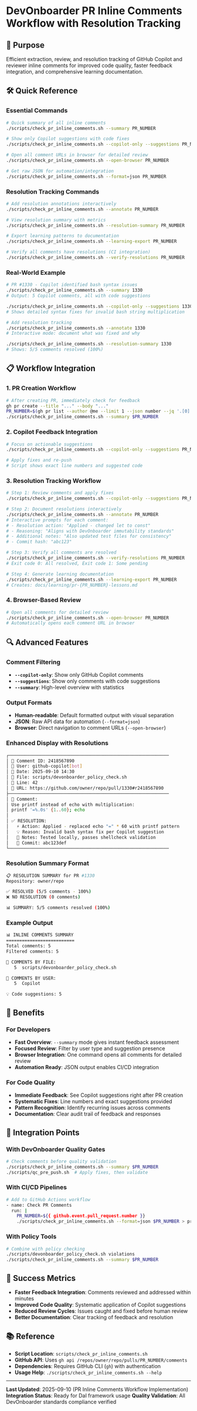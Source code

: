# DevOnboarder PR Inline Comments Workflow with Resolution Tracking

## 🎯 Purpose

Efficient extraction, review, and resolution tracking of GitHub Copilot and reviewer inline comments for improved code quality, faster feedback integration, and comprehensive learning documentation.

## 🛠️ Quick Reference

### Essential Commands

```bash
# Quick summary of all inline comments
./scripts/check_pr_inline_comments.sh --summary PR_NUMBER

# Show only Copilot suggestions with code fixes
./scripts/check_pr_inline_comments.sh --copilot-only --suggestions PR_NUMBER

# Open all comment URLs in browser for detailed review
./scripts/check_pr_inline_comments.sh --open-browser PR_NUMBER

# Get raw JSON for automation/integration
./scripts/check_pr_inline_comments.sh --format=json PR_NUMBER
```

### Resolution Tracking Commands

```bash
# Add resolution annotations interactively
./scripts/check_pr_inline_comments.sh --annotate PR_NUMBER

# View resolution summary with metrics
./scripts/check_pr_inline_comments.sh --resolution-summary PR_NUMBER

# Export learning patterns to documentation
./scripts/check_pr_inline_comments.sh --learning-export PR_NUMBER

# Verify all comments have resolutions (CI integration)
./scripts/check_pr_inline_comments.sh --verify-resolutions PR_NUMBER
```

### Real-World Example

```bash
# PR #1330 - Copilot identified bash syntax issues
./scripts/check_pr_inline_comments.sh --summary 1330
# Output: 5 Copilot comments, all with code suggestions

./scripts/check_pr_inline_comments.sh --copilot-only --suggestions 1330
# Shows detailed syntax fixes for invalid bash string multiplication

# Add resolution tracking
./scripts/check_pr_inline_comments.sh --annotate 1330
# Interactive mode: document what was fixed and why

./scripts/check_pr_inline_comments.sh --resolution-summary 1330
# Shows: 5/5 comments resolved (100%)
```

## 📋 Workflow Integration

### 1. PR Creation Workflow

```bash
# After creating PR, immediately check for feedback
gh pr create --title "..." --body "..."
PR_NUMBER=$(gh pr list --author @me --limit 1 --json number --jq '.[0].number')
./scripts/check_pr_inline_comments.sh --summary $PR_NUMBER
```

### 2. Copilot Feedback Integration

```bash
# Focus on actionable suggestions
./scripts/check_pr_inline_comments.sh --copilot-only --suggestions PR_NUMBER

# Apply fixes and re-push
# Script shows exact line numbers and suggested code
```

### 3. Resolution Tracking Workflow

```bash
# Step 1: Review comments and apply fixes
./scripts/check_pr_inline_comments.sh --copilot-only --suggestions PR_NUMBER

# Step 2: Document resolutions interactively
./scripts/check_pr_inline_comments.sh --annotate PR_NUMBER
# Interactive prompts for each comment:
# - Resolution action: "Applied - changed let to const"
# - Reasoning: "Aligns with DevOnboarder immutability standards"
# - Additional notes: "Also updated test files for consistency"
# - Commit hash: "abc123"

# Step 3: Verify all comments are resolved
./scripts/check_pr_inline_comments.sh --verify-resolutions PR_NUMBER
# Exit code 0: All resolved, Exit code 1: Some pending

# Step 4: Generate learning documentation
./scripts/check_pr_inline_comments.sh --learning-export PR_NUMBER
# Creates: docs/learning/pr-{PR_NUMBER}-lessons.md
```

### 4. Browser-Based Review

```bash
# Open all comments for detailed review
./scripts/check_pr_inline_comments.sh --open-browser PR_NUMBER
# Automatically opens each comment URL in browser
```

## 🔍 Advanced Features

### Comment Filtering

- **`--copilot-only`**: Show only GitHub Copilot comments
- **`--suggestions`**: Show only comments with code suggestions
- **`--summary`**: High-level overview with statistics

### Output Formats

- **Human-readable**: Default formatted output with visual separation
- **JSON**: Raw API data for automation (`--format=json`)
- **Browser**: Direct navigation to comment URLs (`--open-browser`)

### Enhanced Display with Resolutions

```bash
┌─────────────────────────────────────────────────────────────
│ 💬 Comment ID: 2418567890
│ 👤 User: github-copilot[bot]
│ 📅 Date: 2025-09-10 14:30
│ 📁 File: scripts/devonboarder_policy_check.sh
│ 📍 Line: 42
│ 🔗 URL: https://github.com/owner/repo/pull/1330#r2418567890
├─────────────────────────────────────────────────────────────
│ 🤖 Comment:
│ Use printf instead of echo with multiplication:
│ printf '=%.0s' {1..60}; echo
│
│ ✅ RESOLUTION:
│   ⚡ Action: Applied - replaced echo "=" * 60 with printf pattern
│   💡 Reason: Invalid bash syntax fix per Copilot suggestion
│   📝 Notes: Tested locally, passes shellcheck validation
│   🔗 Commit: abc123def
└─────────────────────────────────────────────────────────────
```

### Resolution Summary Format

```bash
📋 RESOLUTION SUMMARY for PR #1330
Repository: owner/repo

✅ RESOLVED (5/5 comments - 100%)
❌ NO RESOLUTION (0 comments)

📊 SUMMARY: 5/5 comments resolved (100%)
```

### Example Output

```bash
📊 INLINE COMMENTS SUMMARY
==========================
Total comments: 5
Filtered comments: 5

📁 COMMENTS BY FILE:
   5  scripts/devonboarder_policy_check.sh

👤 COMMENTS BY USER:
   5  Copilot

💡 Code suggestions: 5
```

## 🚀 Benefits

### For Developers

- **Fast Overview**: `--summary` mode gives instant feedback assessment
- **Focused Review**: Filter by user type and suggestion presence
- **Browser Integration**: One command opens all comments for detailed review
- **Automation Ready**: JSON output enables CI/CD integration

### For Code Quality

- **Immediate Feedback**: See Copilot suggestions right after PR creation
- **Systematic Fixes**: Line numbers and exact suggestions provided
- **Pattern Recognition**: Identify recurring issues across comments
- **Documentation**: Clear audit trail of feedback and responses

## 📍 Integration Points

### With DevOnboarder Quality Gates

```bash
# Check comments before quality validation
./scripts/check_pr_inline_comments.sh --summary $PR_NUMBER
./scripts/qc_pre_push.sh  # Apply fixes, then validate
```

### With CI/CD Pipelines

```bash
# Add to GitHub Actions workflow
- name: Check PR Comments
  run: |
    PR_NUMBER=${{ github.event.pull_request.number }}
    ./scripts/check_pr_inline_comments.sh --format=json $PR_NUMBER > pr_comments.json
```

### With Policy Tools

```bash
# Combine with policy checking
./scripts/devonboarder_policy_check.sh violations
./scripts/check_pr_inline_comments.sh --summary $PR_NUMBER
```

## 🎯 Success Metrics

- **Faster Feedback Integration**: Comments reviewed and addressed within minutes
- **Improved Code Quality**: Systematic application of Copilot suggestions
- **Reduced Review Cycles**: Issues caught and fixed before human review
- **Better Documentation**: Clear tracking of feedback and resolution

## 📚 Reference

- **Script Location**: `scripts/check_pr_inline_comments.sh`
- **GitHub API**: Uses `gh api /repos/owner/repo/pulls/PR_NUMBER/comments`
- **Dependencies**: Requires GitHub CLI (`gh`) with authentication
- **Usage Help**: `./scripts/check_pr_inline_comments.sh --help`

---

**Last Updated**: 2025-09-10 (PR Inline Comments Workflow Implementation)
**Integration Status**: Ready for DaI framework usage
**Quality Validation**: All DevOnboarder standards compliance verified
